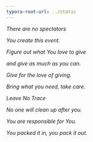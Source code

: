 ```yaml
---
typora-root-url: ../static
---
```


*There are no spectators*

*You create this event.*

*Figure out what You love to give*

*and give as much as you can.*

*Give for the love of giving.*

*Bring what you need, take care.*

*Leave No Trace*

*No one will clean up after you.*

*You are responsible for You.*

*You packed it in, you pack it out.*

